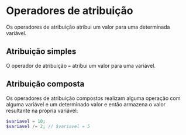 # Operadores de atribuição

Os operadores de atribuição atribui um valor para uma determinada variável.

## Atribuição simples

O operador de atribuição `=` atribui um valor para uma variável.

## Atribuição composta

Os operadores de atribuição compostos realizam alguma operação com alguma variável e um determinado valor e então armazena o valor resultante na própria variável:

```php
$variavel = 10;
$variavel /= 2; // $variavel = 5
```
